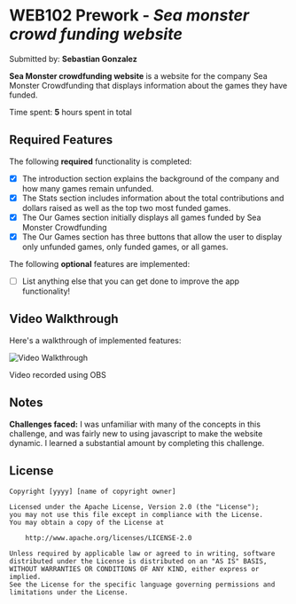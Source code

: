 # WEB102 Prework - *Sea monster crowd funding website*

Submitted by: **Sebastian Gonzalez**

**Sea Monster crowdfunding website** is a website for the company Sea Monster Crowdfunding that displays information about the games they have funded.

Time spent: **5** hours spent in total

## Required Features

The following **required** functionality is completed:

* [x] The introduction section explains the background of the company and how many games remain unfunded.
* [x] The Stats section includes information about the total contributions and dollars raised as well as the top two most funded games.
* [x] The Our Games section initially displays all games funded by Sea Monster Crowdfunding
* [x] The Our Games section has three buttons that allow the user to display only unfunded games, only funded games, or all games.

The following **optional** features are implemented:

* [ ] List anything else that you can get done to improve the app functionality!

## Video Walkthrough

Here's a walkthrough of implemented features:

<img src='https://drive.google.com/file/d/1qkBGElq0aRp4b0HLbC6CYQ1NAiCH9GAy/view?usp=drive_link' title='Video Walkthrough' width='' alt='Video Walkthrough' />

<!-- Replace this with whatever GIF tool you used! -->
Video recorded using OBS

## Notes
**Challenges faced:**
I was unfamiliar with many of the concepts in this challenge, and was fairly new to using javascript to make the website dynamic. I learned a substantial amount by completing this challenge.
## License

    Copyright [yyyy] [name of copyright owner]

    Licensed under the Apache License, Version 2.0 (the "License");
    you may not use this file except in compliance with the License.
    You may obtain a copy of the License at

        http://www.apache.org/licenses/LICENSE-2.0

    Unless required by applicable law or agreed to in writing, software
    distributed under the License is distributed on an "AS IS" BASIS,
    WITHOUT WARRANTIES OR CONDITIONS OF ANY KIND, either express or implied.
    See the License for the specific language governing permissions and
    limitations under the License.
